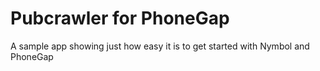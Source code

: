 Pubcrawler for PhoneGap
=======================

A sample app showing just how easy it is to get started with Nymbol and PhoneGap
